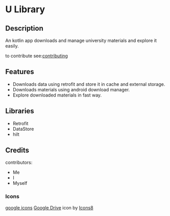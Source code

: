 # U Library 

## Description
An kotlin app downloads and manage university materials and explore it easily.

to contribute see:[contributing](CONTRIBUTING.md)

## Features
- Downloads data using retrofit and store it in cache and external storage.
- Downloads materials using android download manager.
- Explore downloaded materials in fast way.


## Libraries
- Retrofit
- DataStore
- hilt


## Credits

contributors:
- Me
- I
- Myself

### Icons
[google icons](https://fonts.google.com/icons)
<a target="_blank" href="https://icons8.com/icon/13630/google-drive">Google Drive</a> icon by <a target="_blank" href="https://icons8.com">Icons8</a>

